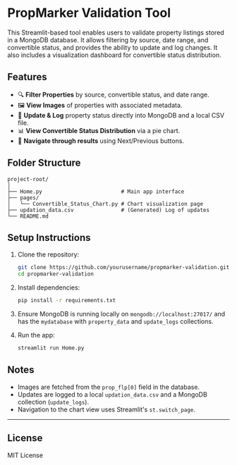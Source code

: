 # PropMarker Validation Tool

This Streamlit-based tool enables users to validate property listings stored in a MongoDB database. It allows filtering by source, date range, and convertible status, and provides the ability to update and log changes. It also includes a visualization dashboard for convertible status distribution.

## Features

* 🔍 **Filter Properties** by source, convertible status, and date range.
* 🖼️ **View Images** of properties with associated metadata.
* 📝 **Update & Log** property status directly into MongoDB and a local CSV file.
* 📊 **View Convertible Status Distribution** via a pie chart.
* 🔁 **Navigate through results** using Next/Previous buttons.

## Folder Structure

```
project-root/
│
├── Home.py                         # Main app interface
├── pages/
│   └── Convertible_Status_Chart.py # Chart visualization page
├── updation_data.csv               # (Generated) Log of updates
└── README.md
```

## Setup Instructions

1. Clone the repository:

   ```bash
   git clone https://github.com/yourusername/propmarker-validation.git
   cd propmarker-validation
   ```

2. Install dependencies:

   ```bash
   pip install -r requirements.txt
   ```

3. Ensure MongoDB is running locally on `mongodb://localhost:27017/` and has the `mydatabase` with `property_data` and `update_logs` collections.

4. Run the app:

   ```bash
   streamlit run Home.py
   ```

## Notes

* Images are fetched from the `prop_flp[0]` field in the database.
* Updates are logged to a local `updation_data.csv` and a MongoDB collection (`update_logs`).
* Navigation to the chart view uses Streamlit's `st.switch_page`.

---

## License

MIT License
